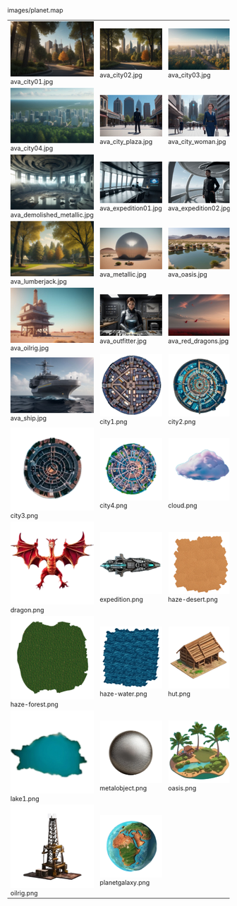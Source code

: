 images/planet.map
<table>
	<tr>
		<td><img src="https://github.com/zuckung/endless-sky-plugins-graphics/blob/main/images/planet.map/ava_city01.jpg?raw=true" width="200"><br>
ava_city01.jpg</td>
		<td><img src="https://github.com/zuckung/endless-sky-plugins-graphics/blob/main/images/planet.map/ava_city02.jpg?raw=true" width="200"><br>
ava_city02.jpg</td>
		<td><img src="https://github.com/zuckung/endless-sky-plugins-graphics/blob/main/images/planet.map/ava_city03.jpg?raw=true" width="200"><br>
ava_city03.jpg</td>
	</tr>
	<tr>
		<td><img src="https://github.com/zuckung/endless-sky-plugins-graphics/blob/main/images/planet.map/ava_city04.jpg?raw=true" width="200"><br>
ava_city04.jpg</td>
		<td><img src="https://github.com/zuckung/endless-sky-plugins-graphics/blob/main/images/planet.map/ava_city_plaza.jpg?raw=true" width="200"><br>
ava_city_plaza.jpg</td>
		<td><img src="https://github.com/zuckung/endless-sky-plugins-graphics/blob/main/images/planet.map/ava_city_woman.jpg?raw=true" width="200"><br>
ava_city_woman.jpg</td>
	</tr>
	<tr>
		<td><img src="https://github.com/zuckung/endless-sky-plugins-graphics/blob/main/images/planet.map/ava_demolished_metallic.jpg?raw=true" width="200"><br>
ava_demolished_metallic.jpg</td>
		<td><img src="https://github.com/zuckung/endless-sky-plugins-graphics/blob/main/images/planet.map/ava_expedition01.jpg?raw=true" width="200"><br>
ava_expedition01.jpg</td>
		<td><img src="https://github.com/zuckung/endless-sky-plugins-graphics/blob/main/images/planet.map/ava_expedition02.jpg?raw=true" width="200"><br>
ava_expedition02.jpg</td>
	</tr>
	<tr>
		<td><img src="https://github.com/zuckung/endless-sky-plugins-graphics/blob/main/images/planet.map/ava_lumberjack.jpg?raw=true" width="200"><br>
ava_lumberjack.jpg</td>
		<td><img src="https://github.com/zuckung/endless-sky-plugins-graphics/blob/main/images/planet.map/ava_metallic.jpg?raw=true" width="200"><br>
ava_metallic.jpg</td>
		<td><img src="https://github.com/zuckung/endless-sky-plugins-graphics/blob/main/images/planet.map/ava_oasis.jpg?raw=true" width="200"><br>
ava_oasis.jpg</td>
	</tr>
	<tr>
		<td><img src="https://github.com/zuckung/endless-sky-plugins-graphics/blob/main/images/planet.map/ava_oilrig.jpg?raw=true" width="200"><br>
ava_oilrig.jpg</td>
		<td><img src="https://github.com/zuckung/endless-sky-plugins-graphics/blob/main/images/planet.map/ava_outfitter.jpg?raw=true" width="200"><br>
ava_outfitter.jpg</td>
		<td><img src="https://github.com/zuckung/endless-sky-plugins-graphics/blob/main/images/planet.map/ava_red_dragons.jpg?raw=true" width="200"><br>
ava_red_dragons.jpg</td>
	</tr>
	<tr>
		<td><img src="https://github.com/zuckung/endless-sky-plugins-graphics/blob/main/images/planet.map/ava_ship.jpg?raw=true" width="200"><br>
ava_ship.jpg</td>
		<td><img src="https://github.com/zuckung/endless-sky-plugins-graphics/blob/main/images/planet.map/city1.png?raw=true" width="200"><br>
city1.png</td>
		<td><img src="https://github.com/zuckung/endless-sky-plugins-graphics/blob/main/images/planet.map/city2.png?raw=true" width="200"><br>
city2.png</td>
	</tr>
	<tr>
		<td><img src="https://github.com/zuckung/endless-sky-plugins-graphics/blob/main/images/planet.map/city3.png?raw=true" width="200"><br>
city3.png</td>
		<td><img src="https://github.com/zuckung/endless-sky-plugins-graphics/blob/main/images/planet.map/city4.png?raw=true" width="200"><br>
city4.png</td>
		<td><img src="https://github.com/zuckung/endless-sky-plugins-graphics/blob/main/images/planet.map/cloud.png?raw=true" width="200"><br>
cloud.png</td>
	</tr>
	<tr>
		<td><img src="https://github.com/zuckung/endless-sky-plugins-graphics/blob/main/images/planet.map/dragon.png?raw=true" width="200"><br>
dragon.png</td>
		<td><img src="https://github.com/zuckung/endless-sky-plugins-graphics/blob/main/images/planet.map/expedition.png?raw=true" width="200"><br>
expedition.png</td>
		<td><img src="https://github.com/zuckung/endless-sky-plugins-graphics/blob/main/images/planet.map/haze-desert.png?raw=true" width="200"><br>
haze-desert.png</td>
	</tr>
	<tr>
		<td><img src="https://github.com/zuckung/endless-sky-plugins-graphics/blob/main/images/planet.map/haze-forest.png?raw=true" width="200"><br>
haze-forest.png</td>
		<td><img src="https://github.com/zuckung/endless-sky-plugins-graphics/blob/main/images/planet.map/haze-water.png?raw=true" width="200"><br>
haze-water.png</td>
		<td><img src="https://github.com/zuckung/endless-sky-plugins-graphics/blob/main/images/planet.map/hut.png?raw=true" width="200"><br>
hut.png</td>
	</tr>
	<tr>
		<td><img src="https://github.com/zuckung/endless-sky-plugins-graphics/blob/main/images/planet.map/lake1.png?raw=true" width="200"><br>
lake1.png</td>
		<td><img src="https://github.com/zuckung/endless-sky-plugins-graphics/blob/main/images/planet.map/metalobject.png?raw=true" width="200"><br>
metalobject.png</td>
		<td><img src="https://github.com/zuckung/endless-sky-plugins-graphics/blob/main/images/planet.map/oasis.png?raw=true" width="200"><br>
oasis.png</td>
	</tr>
	<tr>
		<td><img src="https://github.com/zuckung/endless-sky-plugins-graphics/blob/main/images/planet.map/oilrig.png?raw=true" width="200"><br>
oilrig.png</td>
		<td><img src="https://github.com/zuckung/endless-sky-plugins-graphics/blob/main/images/planet.map/planetgalaxy.png?raw=true" width="200"><br>
planetgalaxy.png</td>
		<td></td>
	</tr>
</table>

